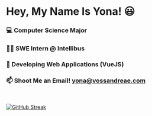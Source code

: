 # Hey, My Name Is Yona! 😃
### 💻 Computer Science Major
### 🧑‍💻 SWE Intern @ Intellibus
### 💚 Developing Web Applications (VueJS)
### 📫 Shoot Me an Email! yona@vossandreae.com

<br>

[![GitHub Streak](http://github-readme-streak-stats.herokuapp.com?user=yonava&theme=dark)](https://git.io/streak-stats)
